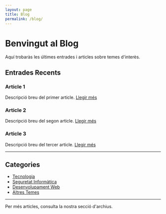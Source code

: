 ```yaml
---
layout: page
title: Blog
permalink: /blog/
---
```


# Benvingut al Blog

Aquí trobaràs les últimes entrades i articles sobre temes d'interès.

## Entrades Recents

### Article 1
Descripció breu del primer article. [Llegir més](#)

### Article 2
Descripció breu del segon article. [Llegir més](#)

### Article 3
Descripció breu del tercer article. [Llegir més](#)

---

## Categories

- [Tecnologia](#)
- [Seguretat Informàtica](#)
- [Desenvolupament Web](#)
- [Altres Temes](#)

---

Per més articles, consulta la nostra secció d'archius.
